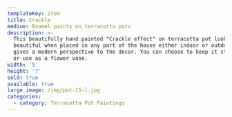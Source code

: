 ```yaml
---
templateKey: item
title: Crackle
medium: Enamel paints on terracotta pots
description: >-
  This beautifully hand painted "Crackle effect" on terracotta pot looks
  beautiful when placed in any part of the house either indoor or outdoor. It
  gives a modern perspective to the decor. You can choose to keep it stand alone
  or use as a flower vase.
width: '5'
height: '7'
sold: true
available: true
large_image: /img/pot-15-l.jpg
categories:
  - category: Terracotta Pot Paintings
---
```


